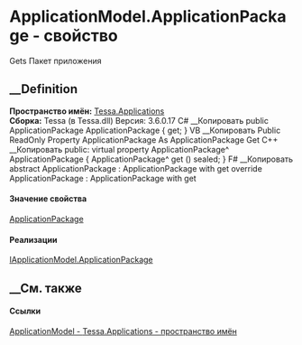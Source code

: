# ApplicationModel.ApplicationPackage - свойство
Gets Пакет приложения
## __Definition
 **Пространство имён:** [Tessa.Applications](N_Tessa_Applications.htm)  
 **Сборка:** Tessa (в Tessa.dll) Версия: 3.6.0.17
C# __Копировать
     public ApplicationPackage ApplicationPackage { get; }
VB __Копировать
     Public ReadOnly Property ApplicationPackage As ApplicationPackage
    	Get
C++ __Копировать
     public:
    virtual property ApplicationPackage^ ApplicationPackage {
    	ApplicationPackage^ get () sealed;
    }
F# __Копировать
     abstract ApplicationPackage : ApplicationPackage with get
    override ApplicationPackage : ApplicationPackage with get
#### Значение свойства
[ApplicationPackage](T_Tessa_Applications_Package_ApplicationPackage.htm)
#### Реализации
[IApplicationModel.ApplicationPackage](P_Tessa_Applications_IApplicationModel_ApplicationPackage.htm)  
##  __См. также
#### Ссылки
[ApplicationModel - ](T_Tessa_Applications_ApplicationModel.htm)
[Tessa.Applications - пространство имён](N_Tessa_Applications.htm)
